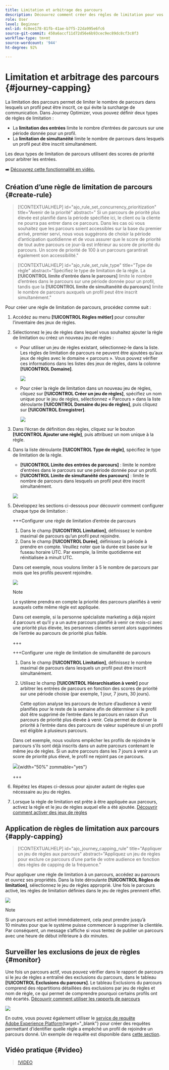 ```yaml
---
title: Limitation et arbitrage des parcours
description: Découvrez comment créer des règles de limitation pour vos parcours et comment arbitrer une entrée de parcours.
role: User
level: Beginner
exl-id: 4c0ee178-81fb-41ae-b7f5-22da995e6fc6
source-git-commit: 450a6accf11d72d56e6b93cec9ec89dc8cf3c8f3
workflow-type: tm+mt
source-wordcount: '944'
ht-degree: 92%

---
```


# Limitation et arbitrage des parcours {#journey-capping}

La limitation des parcours permet de limiter le nombre de parcours dans lesquels un profil peut être inscrit, ce qui évite la surcharge de communication. Dans Journey Optimizer, vous pouvez définir deux types de règles de limitation :

* La **limitation des entrées** limite le nombre d’entrées de parcours sur une période donnée pour un profil.
* La **limitation de simultanéité** limite le nombre de parcours dans lesquels un profil peut être inscrit simultanément.

Les deux types de limitation de parcours utilisent des scores de priorité pour arbitrer les entrées.

➡️ [Découvrez cette fonctionnalité en vidéo.](#video)

## Création d’une règle de limitation de parcours {#create-rule}

>[!CONTEXTUALHELP]
>id="ajo_rule_set_concurrency_prioritization"
>title="Avenir de la priorité"
>abstract=" Si un parcours de priorité plus élevée est planifié dans la période spécifiée ici, le client ou la cliente ne pourra pas entrer dans ce parcours. Dans les cas où vous souhaitez que les parcours soient accessibles sur la base du premier arrivé, premier servi, nous vous suggérons de choisir la période d’anticipation quotidienne et de vous assurer que le score de priorité de tout autre parcours ce jour-là est inférieur au score de priorité du parcours. Un score de priorité de 100 à un parcours garantirait également son accessibilité."

>[!CONTEXTUALHELP]
>id="ajo_rule_set_rule_type"
>title="Type de règle"
>abstract="Spécifiez le type de limitation de la règle. La **[!UICONTROL limite d’entrée dans le parcours]** limite le nombre d’entrées dans le parcours sur une période donnée pour un profil, tandis que la **[!UICONTROL limite de simultanéité du parcours]** limite le nombre de parcours auxquels un profil peut être inscrit simultanément."

Pour créer une règle de limitation de parcours, procédez comme suit :

1. Accédez au menu **[!UICONTROL Règles métier]** pour consulter l’inventaire des jeux de règles.

1. Sélectionnez le jeu de règles dans lequel vous souhaitez ajouter la règle de limitation ou créez un nouveau jeu de règles :

   * Pour utiliser un jeu de règles existant, sélectionnez-le dans la liste. Les règles de limitation de parcours ne peuvent être ajoutées qu’aux jeux de règles avec le domaine « parcours ». Vous pouvez vérifier ces informations dans les listes des jeux de règles, dans la colonne **[!UICONTROL Domaine]**.

     ![](assets/journey-capping-list.png)

   * Pour créer la règle de limitation dans un nouveau jeu de règles, cliquez sur **[!UICONTROL Créer un jeu de règles]**, spécifiez un nom unique pour le jeu de règles, sélectionnez « Parcours » dans la liste déroulante **[!UICONTROL Domaine du jeu de règles]**, puis cliquez sur **[!UICONTROL Enregistrer]**.

     ![](assets/journey-capping-rule-set.png)

1. Dans l’écran de définition des règles, cliquez sur le bouton **[!UICONTROL Ajouter une règle]**, puis attribuez un nom unique à la règle.

1. Dans la liste déroulante **[!UICONTROL Type de règle]**, spécifiez le type de limitation de la règle.

   * **[!UICONTROL Limite des entrées de parcours]** : limite le nombre d’entrées dans le parcours sur une période donnée pour un profil.
   * **[!UICONTROL Limite de simultanéité des parcours]** : limite le nombre de parcours dans lesquels un profil peut être inscrit simultanément.

   ![](assets/journey-capping-concurrency.png)

1. Développez les sections ci-dessous pour découvrir comment configurer chaque type de limitation :

   +++Configurer une règle de limitation d’entrée de parcours

   1. Dans le champ **[!UICONTROL Limitation]**, définissez le nombre maximal de parcours qu’un profil peut rejoindre.
   1. Dans le champ **[!UICONTROL Durée]**, définissez la période à prendre en compte. Veuillez noter que la durée est basée sur le fuseau horaire UTC. Par exemple, la limite quotidienne est réinitialisée à minuit UTC.

   Dans cet exemple, nous voulons limiter à 5 le nombre de parcours par mois que les profils peuvent rejoindre.

   ![](assets/journey-capping-entry-example.png)

   >[!NOTE]
   >
   >Le système prendra en compte la priorité des parcours planifiés à venir auxquels cette même règle est appliquée.
   >
   >Dans cet exemple, si la personne spécialiste marketing a déjà rejoint 4 parcours et qu’il y a un autre parcours planifié à venir ce mois-ci avec une priorité plus élevée, les personnes clientes seront alors supprimées de l’entrée au parcours de priorité plus faible.

   +++

   +++Configurer une règle de limitation de simultanéité de parcours 

   1. Dans le champ **[!UICONTROL Limitation]**, définissez le nombre maximal de parcours dans lesquels un profil peut être inscrit simultanément.

   1. Utilisez le champ **[!UICONTROL Hiérarchisation à venir]** pour arbitrer les entrées de parcours en fonction des scores de priorité sur une période choisie (par exemple, 1 jour, 7 jours, 30 jours).

      Cette option analyse les parcours de lecture d’audience à venir planifiés pour le reste de la semaine afin de déterminer si le profil doit être supprimé de l’entrée dans le parcours en raison d’un parcours de priorité plus élevée à venir. Cela permet de donner la priorité à l’entrée dans des parcours de valeur supérieure si un profil est éligible à plusieurs parcours.

   Dans cet exemple, nous voulons empêcher les profils de rejoindre le parcours s’ils sont déjà inscrits dans un autre parcours contenant le même jeu de règles. Si un autre parcours dans les 7 jours à venir a un score de priorité plus élevé, le profil ne rejoint pas ce parcours.

   ![](assets/journey-capping-concurrency-example.png){width="50%" zommable="yes"}

   +++

1. Répétez les étapes ci-dessus pour ajouter autant de règles que nécessaire au jeu de règles.

1. Lorsque la règle de limitation est prête à être appliquée aux parcours, activez la règle et le jeu de règles auquel elle a été ajoutée. [Découvrir comment activer des jeux de règles](../conflict-prioritization/rule-sets.md#create)

## Application de règles de limitation aux parcours {#apply-capping}

>[!CONTEXTUALHELP]
>id="ajo_journey_capping_rule"
>title="Appliquer un jeu de règles aux parcours"
>abstract="Appliquez un jeu de règles pour exclure ce parcours d’une partie de votre audience en fonction des règles de capping de la fréquence."

Pour appliquer une règle de limitation à un parcours, accédez au parcours et ouvrez ses propriétés. Dans la liste déroulante **[!UICONTROL Règles de limitation]**, sélectionnez le jeu de règles approprié. Une fois le parcours activé, les règles de limitation définies dans le jeu de règles prennent effet.

![](assets/journey-capping-apply.png)

>[!NOTE]
>
>Si un parcours est activé immédiatement, cela peut prendre jusqu’à 10 minutes pour que le système puisse commencer à supprimer la clientèle. Par conséquent, un message s’affiche si vous tentez de publier un parcours avec une heure de début inférieure à dix minutes.

## Surveiller les exclusions de jeux de règles {#monitor}

Une fois un parcours actif, vous pouvez vérifier dans le rapport de parcours si le jeu de règles a entraîné des exclusions du parcours, dans le tableau **[!UICONTROL Exclusions du parcours]**. Le tableau Exclusions du parcours comprend des répartitions détaillées des exclusions par jeu de règles et nom de règle, ce qui permet de comprendre pourquoi certains profils ont été écartés. [Découvrir comment utiliser les rapports de parcours](../reports/journey-global-report-cja.md)

![](assets/journey-report.png)

En outre, vous pouvez également utiliser le [service de requête Adobe Experience Platform](https://experienceleague.adobe.com/docs/experience-platform/query/api/getting-started.html?lang=fr){target="_blank"} pour créer des requêtes permettant d’identifier quelle règle a empêché un profil de rejoindre un parcours donné. Un exemple de requête est disponible dans [cette section](../reports/query-examples.md#common-queries).

## Vidéo pratique {#video}

>[!VIDEO](https://video.tv.adobe.com/v/3435530?quality=12)
